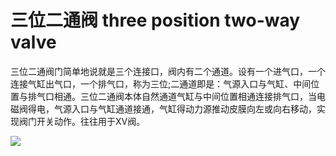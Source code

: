 # 三位二通阀 three position two-way valve
三位二通阀门简单地说就是三个连接口，阀内有二个通道。设有一个进气口，一个连接气缸出气口，一个排气口，称为三位;二通道即是：气源入口与气缸、中间位置与排气口相通。三位二通阀本体自然通道气缸与中间位置相通连接排气口，当电磁阀得电，气源入口与气缸通道接通，气缸得动力源推动皮膜向左或向右移动，实现阀门开关动作。往往用于XV阀。


![](..\..\..\photos\三位二通阀.jpg)
